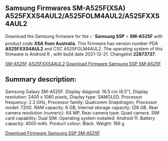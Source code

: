 <h2>Samsung Firmwares SM-A525F(XSA) A525FXXS4AUL2/A525FOLM4AUL2/A525FXXS4AUL2</h2>
Download the Samsung firmware for the ✅ <strong>Samsung SSP </strong> ⭐ <strong>SM-A525F</strong> with product code <strong>XSA</strong> <strong> from Australia</strong>. This firmware has version number PDA <strong>A525FXXS4AUL2</strong> and CSC A525FOLM4AUL2. The operating system of this firmware is Android R , with build date 2021-12-21. Changelist <strong>22873737</strong>.

[SM-A525F](https://samfirm.shop/samsung/model/SM-A525F)
[A525FXXS4AUL2](https://samfirm.shop/samsung/pda/A525FXXS4AUL2)
[Download Firmware Samsung SSP SM-A525F](https://samfirm.shop/samsung/firmware/484020)
<h2>Summary description:</h2>
<p>Samsung Galaxy SM-A525F. Display diagonal: 16.5 cm (6.5"), Display resolution: 2400 x 1080 pixels, Display type: SAMOLED. Processor frequency: 2.3 GHz, Processor family: Qualcomm Snapdragon, Processor model: 720G. RAM capacity: 6 GB, Internal storage capacity: 128 GB. Rear camera resolution (numeric): 64 MP, Rear camera type: Quad camera. SIM card capability: Dual SIM. Operating system installed: Android 11. Battery capacity: 4500 mAh. Product colour: Black. Weight: 189 g</p>


[Download Firmware Samsung SSP SM-A525F](https://samfirm.shop/samsung/firmware/484020)
